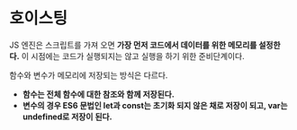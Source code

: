 # 호이스팅

JS 엔진은 스크립트를 가져 오면 **가장 먼저 코드에서 데이터를 위한 메모리를 설정한다.** 이 시점에는 코드가 실행되지는 않고 실행을 하기 위한 준비단계이다.

함수와 변수가 메모리에 저장되는 방식은 다르다.

- **함수는 전체 함수에 대한 참조와 함께 저장된다.**
- **변수의 경우 ES6 문법인 let과 const는 초기화 되지 않은 채로 저장이 되고, var는 undefined로 저장이 된다.**
